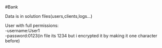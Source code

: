 #Bank  

Data is in solution files(users,clients,logs...) 

User with full permissions:  
-username:User1  
-password:0123(in file its 1234 but i encrypted it by making it one character before)
